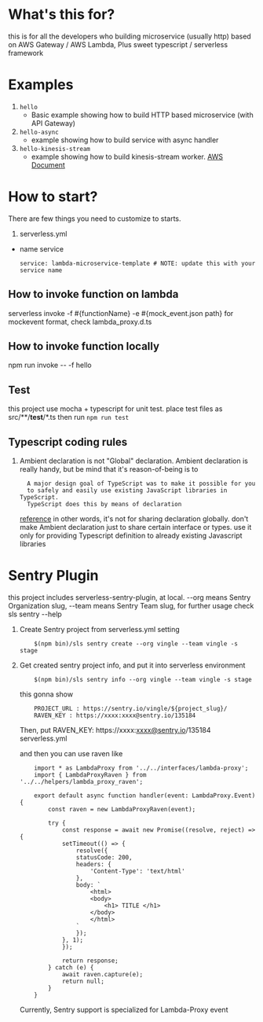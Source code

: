 # What's this for?
this is for all the developers who building microservice (usually http) based on
AWS Gateway / AWS Lambda, Plus sweet typescript / serverless framework

# Examples

1. `hello`
    - Basic example showing how to build HTTP based microservice (with API Gateway)
2. `hello-async`
    - example showing how to build service with async handler
3. `hello-kinesis-stream`
    - example showing how to build kinesis-stream worker. [AWS Document](http://docs.aws.amazon.com/lambda/latest/dg/with-kinesis.html)

# How to start?
There are few things you need to customize to starts.

1) serverless.yml
  - name service

    ```service: lambda-microservice-template # NOTE: update this with your service name```

## How to invoke function on lambda

serverless invoke -f #{functionName} -e #{mock_event.json path}
for mockevent format, check lambda_proxy.d.ts

## How to invoke function locally

npm run invoke -- -f hello

## Test

this project use mocha + typescript for unit test. place test files as src/**/__test__/*.ts
then run ```npm run test```


## Typescript coding rules
1. Ambient declaration is not "Global" declaration.
    Ambient declaration is really handy, but be mind that it's reason-of-being is to
    ```
      A major design goal of TypeScript was to make it possible for you
      to safely and easily use existing JavaScript libraries in TypeScript.
      TypeScript does this by means of declaration
    ```
    [reference](https://basarat.gitbooks.io/typescript/content/docs/types/ambient/intro.html)
    in other words, it's not for sharing declaration globally. don't make Ambient declaration just to share certain interface or types.
    use it only for providing Typescript definition to already existing Javascript libraries


# Sentry Plugin

this project includes serverless-sentry-plugin, at local.
--org means Sentry Organization slug,
--team means Sentry Team slug,
for further usage check sls sentry --help

1. Create Sentry project from serverless.yml setting
    ```
        $(npm bin)/sls sentry create --org vingle --team vingle -s stage
    ```
2. Get created sentry project info, and put it into serverless environment
    ```
        $(npm bin)/sls sentry info --org vingle --team vingle -s stage
    ```
    this gonna show
    ```
        PROJECT_URL : https://sentry.io/vingle/${project_slug}/
        RAVEN_KEY : https://xxxx:xxxx@sentry.io/135184
    ```
    Then, put RAVEN_KEY: https://xxxx:xxxx@sentry.io/135184 serverless.yml

    and then you can use raven like
    ```
        import * as LambdaProxy from '../../interfaces/lambda-proxy';
        import { LambdaProxyRaven } from '../../helpers/lambda_proxy_raven';

        export default async function handler(event: LambdaProxy.Event) {
            const raven = new LambdaProxyRaven(event);

            try {
                const response = await new Promise((resolve, reject) => {
                setTimeout(() => {
                    resolve({
                    statusCode: 200,
                    headers: {
                        'Content-Type': 'text/html'
                    },
                    body: `
                        <html>
                        <body>
                            <h1> TITLE </h1>
                        </body>
                        </html>
                    `
                    });
                }, 1);
                });

                return response;
            } catch (e) {
                await raven.capture(e);
                return null;
            }
        }
    ```

    Currently, Sentry support is specialized for Lambda-Proxy event
